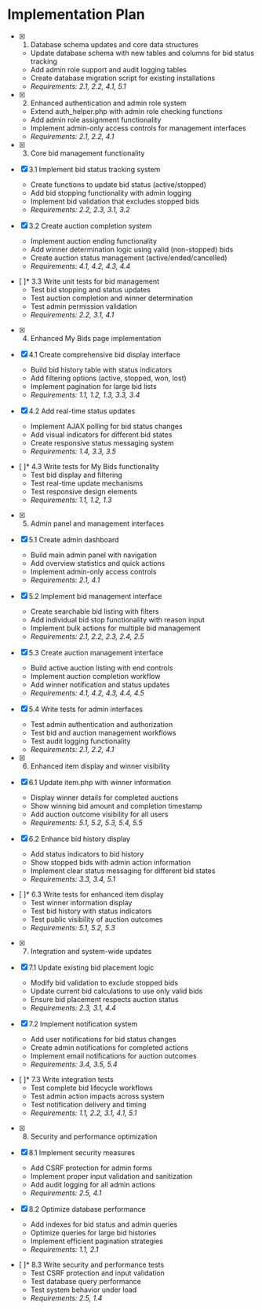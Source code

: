 # Implementation Plan

- [x] 1. Database schema updates and core data structures





  - Update database schema with new tables and columns for bid status tracking
  - Add admin role support and audit logging tables
  - Create database migration script for existing installations
  - _Requirements: 2.1, 2.2, 4.1, 5.1_

- [x] 2. Enhanced authentication and admin role system





  - Extend auth_helper.php with admin role checking functions
  - Add admin role assignment functionality
  - Implement admin-only access controls for management interfaces
  - _Requirements: 2.1, 2.2, 4.1_

- [x] 3. Core bid management functionality




- [x] 3.1 Implement bid status tracking system


  - Create functions to update bid status (active/stopped)
  - Add bid stopping functionality with admin logging
  - Implement bid validation that excludes stopped bids
  - _Requirements: 2.2, 2.3, 3.1, 3.2_

- [x] 3.2 Create auction completion system


  - Implement auction ending functionality
  - Add winner determination logic using valid (non-stopped) bids
  - Create auction status management (active/ended/cancelled)
  - _Requirements: 4.1, 4.2, 4.3, 4.4_

- [ ]* 3.3 Write unit tests for bid management
  - Test bid stopping and status updates
  - Test auction completion and winner determination
  - Test admin permission validation
  - _Requirements: 2.2, 3.1, 4.1_

- [x] 4. Enhanced My Bids page implementation




- [x] 4.1 Create comprehensive bid display interface


  - Build bid history table with status indicators
  - Add filtering options (active, stopped, won, lost)
  - Implement pagination for large bid lists
  - _Requirements: 1.1, 1.2, 1.3, 3.3, 3.4_

- [x] 4.2 Add real-time status updates


  - Implement AJAX polling for bid status changes
  - Add visual indicators for different bid states
  - Create responsive status messaging system
  - _Requirements: 1.4, 3.3, 3.5_

- [ ]* 4.3 Write tests for My Bids functionality
  - Test bid display and filtering
  - Test real-time update mechanisms
  - Test responsive design elements
  - _Requirements: 1.1, 1.2, 1.3_

- [x] 5. Admin panel and management interfaces





- [x] 5.1 Create admin dashboard


  - Build main admin panel with navigation
  - Add overview statistics and quick actions
  - Implement admin-only access controls
  - _Requirements: 2.1, 4.1_

- [x] 5.2 Implement bid management interface


  - Create searchable bid listing with filters
  - Add individual bid stop functionality with reason input
  - Implement bulk actions for multiple bid management
  - _Requirements: 2.1, 2.2, 2.3, 2.4, 2.5_

- [x] 5.3 Create auction management interface


  - Build active auction listing with end controls
  - Implement auction completion workflow
  - Add winner notification and status updates
  - _Requirements: 4.1, 4.2, 4.3, 4.4, 4.5_

- [x] 5.4 Write tests for admin interfaces








  - Test admin authentication and authorization
  - Test bid and auction management workflows
  - Test audit logging functionality
  - _Requirements: 2.1, 2.2, 4.1_

- [x] 6. Enhanced item display and winner visibility




- [x] 6.1 Update item.php with winner information


  - Display winner details for completed auctions
  - Show winning bid amount and completion timestamp
  - Add auction outcome visibility for all users
  - _Requirements: 5.1, 5.2, 5.3, 5.4, 5.5_

- [x] 6.2 Enhance bid history display


  - Add status indicators to bid history
  - Show stopped bids with admin action information
  - Implement clear status messaging for different bid states
  - _Requirements: 3.3, 3.4, 5.1_

- [ ]* 6.3 Write tests for enhanced item display
  - Test winner information display
  - Test bid history with status indicators
  - Test public visibility of auction outcomes
  - _Requirements: 5.1, 5.2, 5.3_

- [x] 7. Integration and system-wide updates



- [x] 7.1 Update existing bid placement logic


  - Modify bid validation to exclude stopped bids
  - Update current bid calculations to use only valid bids
  - Ensure bid placement respects auction status
  - _Requirements: 2.3, 3.1, 4.4_

- [x] 7.2 Implement notification system


  - Add user notifications for bid status changes
  - Create admin notifications for completed actions
  - Implement email notifications for auction outcomes
  - _Requirements: 3.4, 3.5, 5.4_

- [ ]* 7.3 Write integration tests
  - Test complete bid lifecycle workflows
  - Test admin action impacts across system
  - Test notification delivery and timing
  - _Requirements: 1.1, 2.2, 3.1, 4.1, 5.1_


- [x] 8. Security and performance optimization




- [x] 8.1 Implement security measures


  - Add CSRF protection for admin forms
  - Implement proper input validation and sanitization
  - Add audit logging for all admin actions
  - _Requirements: 2.5, 4.1_

- [x] 8.2 Optimize database performance


  - Add indexes for bid status and admin queries
  - Optimize queries for large bid histories
  - Implement efficient pagination strategies
  - _Requirements: 1.1, 2.1_

- [ ]* 8.3 Write security and performance tests
  - Test CSRF protection and input validation
  - Test database query performance
  - Test system behavior under load
  - _Requirements: 2.5, 1.4_